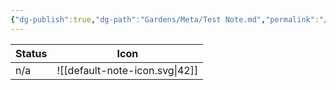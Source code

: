```yaml
---
{"dg-publish":true,"dg-path":"Gardens/Meta/Test Note.md","permalink":"/gardens/meta/test-note/","noteIcon":"1","created":"","updated":""}
---
```


| Status    | Icon                           |
| --------- | ------------------------------ |
| n/a       | ![[default-note-icon.svg\|42]] |




